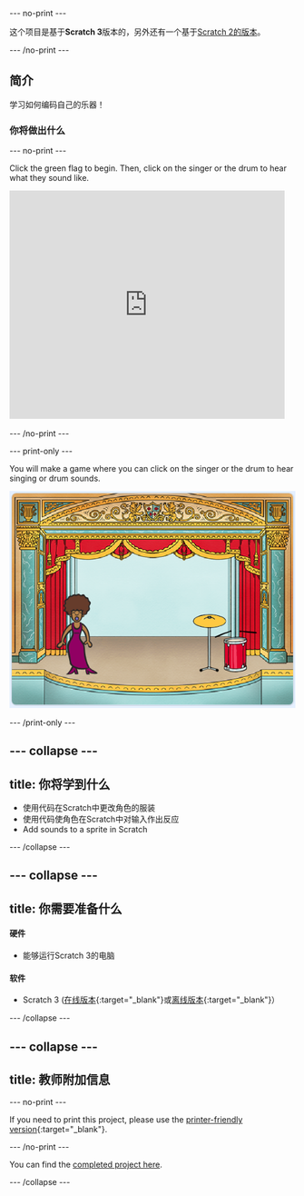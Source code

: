 \--- no-print \---

这个项目是基于**Scratch 3**版本的，另外还有一个基于[Scratch 2的版本](https://projects.raspberrypi.org/en/projects/rock-band-scratch2)。

\--- /no-print \---

## 简介

学习如何编码自己的乐器！

### 你将做出什么

\--- no-print \---

Click the green flag to begin. Then, click on the singer or the drum to hear what they sound like.

<div class="scratch-preview">
  <iframe allowtransparency="true" width="485" height="402" src="https://scratch.mit.edu/projects/embed/276872220/?autostart=false" frameborder="0" scrolling="no"></iframe>
</div>

\--- /no-print \---

\--- print-only \---

You will make a game where you can click on the singer or the drum to hear singing or drum sounds.

![game screenshot](images/demo.png)

\--- /print-only \---

## \--- collapse \---

## title: 你将学到什么

+ 使用代码在Scratch中更改角色的服装
+ 使用代码使角色在Scratch中对输入作出反应
+ Add sounds to a sprite in Scratch

\--- /collapse \---

## \--- collapse \---

## title: 你需要准备什么

#### 硬件

+ 能够运行Scratch 3的电脑

#### 软件

+ Scratch 3 ([在线版本](http://rpf.io/scratchon){:target="_blank"}或[离线版本](http://rpf.io/scratchoff){:target="_blank"}）

\--- /collapse \---

## \--- collapse \---

## title: 教师附加信息

\--- no-print \---

If you need to print this project, please use the [printer-friendly version](https://projects.raspberrypi.org/en/projects/rock-band/print){:target="_blank"}.

\--- /no-print \---

You can find the [completed project here](http://rpf.io/p/en/rock-band-get).

\--- /collapse \---